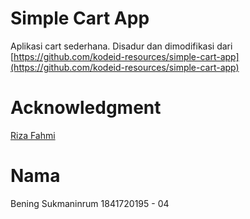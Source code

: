 # Simple Cart App
Aplikasi cart sederhana. Disadur dan dimodifikasi dari [https://github.com/kodeid-resources/simple-cart-app](https://github.com/kodeid-resources/simple-cart-app)

# Acknowledgment
[Riza Fahmi](https://github.com/rizafahmi)


# Nama 
 Bening Sukmaninrum 
 1841720195 - 04

